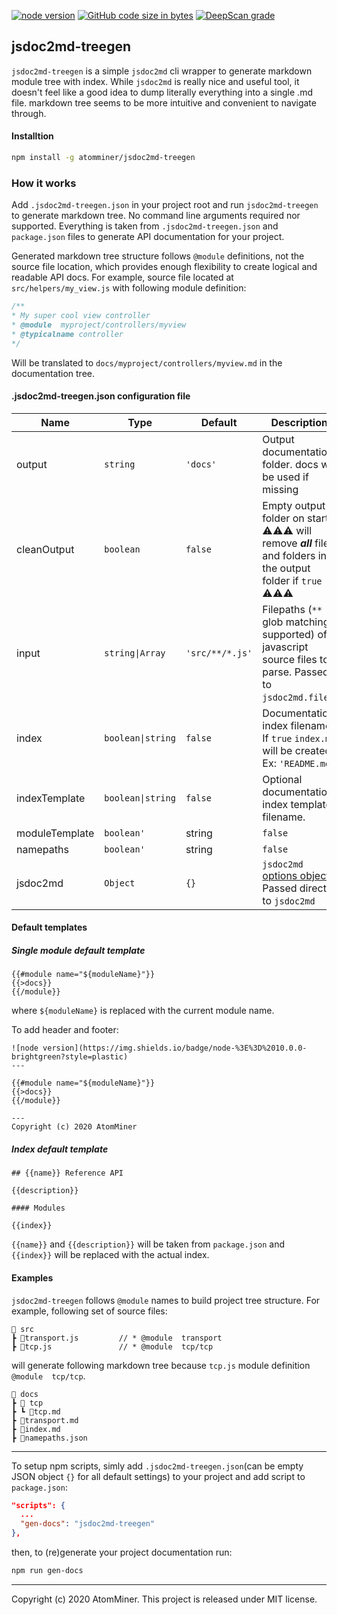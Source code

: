 [![node version](https://img.shields.io/badge/node-%3E%3D%2010.0.0-brightgreen?style=plastic)](https://img.shields.io/badge/node-%3E%3D%2010.0.0-brightgreen?style=plastic) [![GitHub code size in bytes](https://img.shields.io/github/languages/code-size/atomminer/jsdoc2md-treegen?style=plastic)](https://img.shields.io/github/languages/code-size/atomminer/jsdoc2md-treegen?style=plastic) [![DeepScan grade](https://deepscan.io/api/teams/12301/projects/15297/branches/303459/badge/grade.svg)](https://deepscan.io/dashboard#view=project&tid=12301&pid=15297&bid=303459)

## jsdoc2md-treegen

`jsdoc2md-treegen` is a simple `jsdoc2md` cli wrapper to generate markdown module tree with index.  While `jsdoc2md` is really nice and useful tool, it doesn't feel like a good idea to dump literally everything into a single .md file. markdown tree seems to be more intuitive and convenient to navigate through.

#### Installtion
```bash
npm install -g atomminer/jsdoc2md-treegen
```
### How it works
Add `.jsdoc2md-treegen.json` in your project root and run `jsdoc2md-treegen` to generate markdown tree. No command line arguments required nor supported. Everything is taken from `.jsdoc2md-treegen.json` and `package.json` files to generate API documentation for your project.

Generated markdown tree structure follows `@module` definitions, not the source file location, which provides enough flexibility to create logical and readable API docs.  For example,
source file located at `src/helpers/my_view.js` with following module definition:
```js
/**
* My super cool view controller
* @module  myproject/controllers/myview
* @typicalname controller
*/
```
Will be translated to `docs/myproject/controllers/myview.md` in the documentation tree.

#### .jsdoc2md-treegen.json configuration file
| Name | Type | Default | Description |
| --- | --- | --- | --- |
|output|`string`|`'docs'`| Output documentation folder. docs will be used if missing|
|cleanOutput|`boolean`|`false`| Empty output folder on start. :warning::warning::warning: will remove _**all**_ files and folders in the output folder if `true` :warning::warning::warning: |
|input|<code>string\|Array</code>|`'src/**/*.js'`| Filepaths (`**` glob matching supported) of javascript source files to parse. Passed to `jsdoc2md.files`. |
|index|<code>boolean\|string</code>|`false`| Documentation index filename. If `true` `index.md` will be created. Ex: `'README.md'`|
|indexTemplate|<code>boolean\|string</code>|`false`| Optional documentation index template filename. |
|moduleTemplate|<code>boolean'|string</code>|`false`| Optional single module template filename. |
|namepaths|<code>boolean'|string</code>|`false`| JSON namepaths output filename. `namepaths.json` will be used if `true`. |
|jsdoc2md|`Object`|`{}`| `jsdoc2md` [options object](https://github.com/jsdoc2md/jsdoc-to-markdown/blob/master/docs/API.md#jsdoctomarkdown-) Passed directly to `jsdoc2md` |

#### Default templates
#####  Single module default template
```
{{#module name="${moduleName}"}}
{{>docs}}
{{/module}}
```
where `${moduleName}` is replaced with the current module name. 

To add header and footer:
```
![node version](https://img.shields.io/badge/node-%3E%3D%2010.0.0-brightgreen?style=plastic)
---

{{#module name="${moduleName}"}}
{{>docs}}
{{/module}}

---
Copyright (c) 2020 AtomMiner
```
#####  Index default template
```
## {{name}} Reference API

{{description}}

#### Modules

{{index}}
```
`{{name}}` and `{{description}}` will be taken from `package.json` and `{{index}}` will be replaced with the actual index.

#### Examples
`jsdoc2md-treegen` follows `@module` names to build project tree structure. For example, following set of source files:
```
📂 src
┣ 📜transport.js   		// * @module  transport
┣ 📜tcp.js				// * @module  tcp/tcp
```
will generate following markdown tree because `tcp.js` module definition `@module  tcp/tcp`.
```
📂 docs
┣ 📂 tcp
┣ ┗ 📜tcp.md
┣ 📜transport.md
┣ 📜index.md
┣ 📜namepaths.json
```
---
To setup npm scripts, simly add `.jsdoc2md-treegen.json`(can be empty JSON object `{}` for all default settings) to your project and add script to `package.json`:
```json
"scripts": {
  ...
  "gen-docs": "jsdoc2md-treegen"
},
```
then, to (re)generate your project documentation run:
```bash
npm run gen-docs
```

---
Copyright (c) 2020 AtomMiner. This project is released under MIT license.